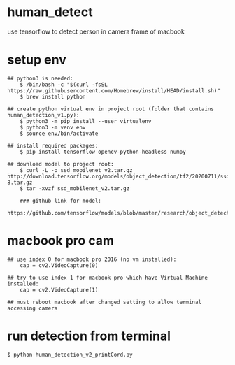 # human_detect
use tensorflow to detect person in camera frame of macbook


# setup env
    ## python3 is needed:
        $ /bin/bash -c "$(curl -fsSL https://raw.githubusercontent.com/Homebrew/install/HEAD/install.sh)"
        $ brew install python

    ## create python virtual env in project root (folder that contains human_detection_v1.py):
        $ python3 -m pip install --user virtualenv
        $ python3 -m venv env
        $ source env/bin/activate

    ## install required packages:
        $ pip install tensorflow opencv-python-headless numpy

    ## download model to project root:
        $ curl -L -o ssd_mobilenet_v2.tar.gz http://download.tensorflow.org/models/object_detection/tf2/20200711/ssd_mobilenet_v2_fpnlite_320x320_coco17_tpu-8.tar.gz
        $ tar -xvzf ssd_mobilenet_v2.tar.gz

        ### github link for model:
            https://github.com/tensorflow/models/blob/master/research/object_detection/g3doc/tf2_detection_zoo.md


# macbook pro cam
    ## use index 0 for macbook pro 2016 (no vm installed):
        cap = cv2.VideoCapture(0)

    ## try to use index 1 for macbook pro which have Virtual Machine installed:
        cap = cv2.VideoCapture(1)

    ## must reboot macbook after changed setting to allow terminal accessing camera


# run detection from terminal
    $ python human_detection_v2_printCord.py
